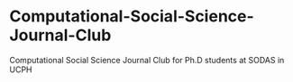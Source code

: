 # Computational-Social-Science-Journal-Club
Computational Social Science Journal Club for Ph.D students at SODAS in UCPH 
